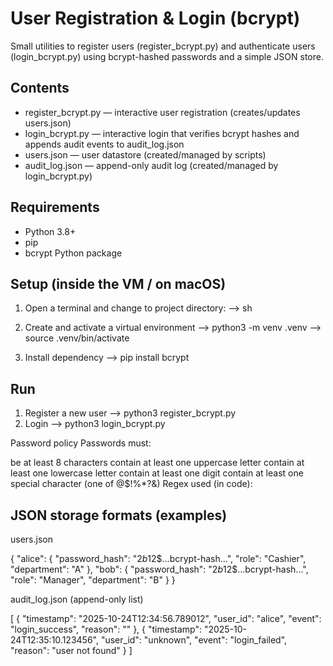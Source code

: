 # User Registration & Login (bcrypt)

Small utilities to register users (register_bcrypt.py) and authenticate users (login_bcrypt.py) using bcrypt-hashed passwords and a simple JSON store.

## Contents
- register_bcrypt.py — interactive user registration (creates/updates users.json)
- login_bcrypt.py — interactive login that verifies bcrypt hashes and appends audit events to audit_log.json
- users.json — user datastore (created/managed by scripts)
- audit_log.json — append-only audit log (created/managed by login_bcrypt.py)

## Requirements
- Python 3.8+
- pip
- bcrypt Python package

## Setup (inside the VM / on macOS)
1. Open a terminal and change to project directory:
   --> sh

2. Create and activate a virtual environment
   --> python3 -m venv .venv
   --> source .venv/bin/activate
3. Install dependency
   --> pip install bcrypt

## Run
1. Register a new user
   --> python3 register_bcrypt.py
2. Login
   --> python3 login_bcrypt.py

Password policy
Passwords must:

be at least 8 characters
contain at least one uppercase letter
contain at least one lowercase letter
contain at least one digit
contain at least one special character (one of @$!%*?&)
Regex used (in code):

## JSON storage formats (examples)
users.json

{
  "alice": {
    "password_hash": "$2b$12$...bcrypt-hash...",
    "role": "Cashier",
    "department": "A"
  },
  "bob": {
    "password_hash": "$2b$12$...bcrypt-hash...",
    "role": "Manager",
    "department": "B"
  }
}

audit_log.json (append-only list)

[
  {
    "timestamp": "2025-10-24T12:34:56.789012",
    "user_id": "alice",
    "event": "login_success",
    "reason": ""
  },
  {
    "timestamp": "2025-10-24T12:35:10.123456",
    "user_id": "unknown",
    "event": "login_failed",
    "reason": "user not found"
  }
]

